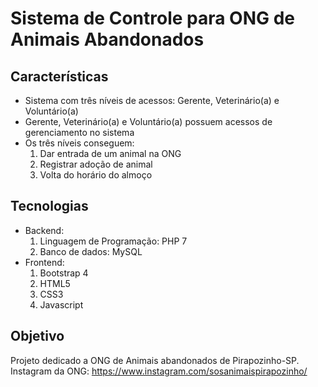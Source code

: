 # Sistema de Controle para ONG de Animais Abandonados

## Características
<ul>
  <li>Sistema com três níveis de acessos: Gerente, Veterinário(a) e Voluntário(a)</li>
  <li>Gerente, Veterinário(a) e Voluntário(a) possuem acessos de gerenciamento no sistema</li>
  <li>Os três níveis conseguem:
    <ol>
      <li>Dar entrada de um animal na ONG</li>
      <li>Registrar adoção de animal</li>
      <li>Volta do horário do almoço</li>
    </ol>
  </li>
</ul>

## Tecnologias
<ul>
  <li>Backend:
    <ol>
      <li>Linguagem de Programação: PHP 7</li>
      <li>Banco de dados: MySQL</li>
    </ol>
  </li>
  <li>Frontend:
    <ol>
      <li>Bootstrap 4</li>
      <li>HTML5</li>
      <li>CSS3</li>
      <li>Javascript</li>
    </ol>
  </li>
</ul>

## Objetivo
Projeto dedicado a ONG de Animais abandonados de Pirapozinho-SP.</br>
Instagram da ONG: https://www.instagram.com/sosanimaispirapozinho/

